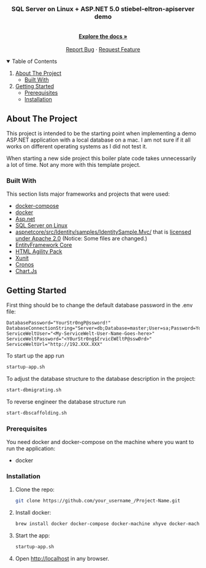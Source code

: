 <!--
*** Thanks for checking out the Best-README-Template. If you have a suggestion
*** that would make this better, please fork the repo and create a pull request
*** or simply open an issue with the tag "enhancement".
*** Thanks again! Now go create something AMAZING! :D
-->



<!-- PROJECT SHIELDS -->
<!--
*** I'm using markdown "reference style" links for readability.
*** Reference links are enclosed in brackets [ ] instead of parentheses ( ).
*** See the bottom of this document for the declaration of the reference variables
*** for contributors-url, forks-url, etc. This is an optional, concise syntax you may use.
*** https://www.markdownguide.org/basic-syntax/#reference-style-links
-->

<br />

  <h3 align="center">SQL Server on Linux + ASP.NET 5.0 stiebel-eltron-apiserver demo</h3>

  <p align="center">
    <br />
    <a href="https://github.com/marcflohrer/AspNetOnSqlServer"><strong>Explore the docs »</strong></a>
    <br />
    <br />
    <a href="https://github.com/marcflohrer/AspNetOnSqlServer/issues/new/choose">Report Bug</a>
    ·
    <a href="https://github.com/marcflohrer/AspNetOnSqlServer/issues">Request Feature</a>
  </p>
</p>



<!-- TABLE OF CONTENTS -->
<details open="open">
  <summary>Table of Contents</summary>
  <ol>
    <li>
      <a href="#about-the-project">About The Project</a>
      <ul>
        <li><a href="#built-with">Built With</a></li>
      </ul>
    </li>
    <li>
      <a href="#getting-started">Getting Started</a>
      <ul>
        <li><a href="#prerequisites">Prerequisites</a></li>
        <li><a href="#installation">Installation</a></li>
      </ul>
    </li>
  </ol>
</details>



<!-- ABOUT THE PROJECT -->
## About The Project

This project is intended to be the starting point when implementing a demo ASP.NET application with a local database on a mac.
I am not sure if it all works on different operating systems as I did not test it.

When starting a new side project this boiler plate code takes unnecessarily a lot of time. Not any more with this template project.

### Built With

This section lists major frameworks and projects that were used:

* [docker-compose](https://docs.docker.com/compose/)
* [docker](https://docs.docker.com/)
* [Asp.net](https://dotnet.microsoft.com/apps/aspnet)
* [SQL Server on Linux](https://docs.microsoft.com/en-us/sql/linux/sql-server-linux-overview?view=sql-server-ver15)
* [aspnetcore/src/Identity/samples/IdentitySample.Mvc/](https://github.com/dotnet/aspnetcore/tree/main/src/Identity/samples/IdentitySample.Mvc) that is [licensed under Apache 2.0](legal/aspnetcore/LICENSE) (Notice: Some files are changed.)
* [EntityFramework Core](https://docs.microsoft.com/en-us/ef/core/)
* [HTML Agility Pack](https://github.com/zzzprojects/html-agility-pack)
* [Xunit](https://xunit.net/)
* [Cronos](https://github.com/HangfireIO/Cronos)
* [Chart.Js](https://github.com/chartjs)

<!-- GETTING STARTED -->
## Getting Started

First thing should be to change the default database password in the .env file:

  ```.env
  DatabasePassword="YourStr0ngP@ssword!"
  DatabaseConnectionString="Server=db;Database=master;User=sa;Password=YourStr0ngP@ssword!;"
  ServiceWeltUser="<My-ServiceWelt-User-Name-Goes-here>"
  ServiceWeltPassword="<Y0urStr0ng$ἔrvicἔWἔltP@sswØrd>"
  ServiceWeltUrl="http://192.XXX.XXX"
  ```

To start up the app run

  ```sh
  startup-app.sh
  ```

To adjust the database structure to the database description in the project:

  ```sh
  start-dbmigrating.sh
  ```

To reverse engineer the database structure run

  ```sh
  start-dbscaffolding.sh
  ```

### Prerequisites

You need docker and docker-compose on the machine where you want to run the application:

* docker

### Installation

1. Clone the repo:

   ```sh
   git clone https://github.com/your_username_/Project-Name.git
   ```

2. Install docker:

   ```sh
   brew install docker docker-compose docker-machine xhyve docker-machine-driver-xhyve
   ```

3. Start the app:

   ```sh
   startup-app.sh
   ```
  
4. Open [http://localhost](http://localhost) in any browser.
